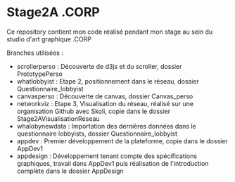 # Stage2A .CORP

Ce repository contient mon code réalisé pendant mon stage au sein du studio d'art graphique .CORP

Branches utilisées : 
* scrollerperso : Découverte de d3js et du scroller, dossier PrototypePerso
* whatlobbyist : Etape 2, positionnement dans le réseau, dossier Questionnaire_lobbyist
* canvasperso : Découverte de canvas, dossier Canvas_perso
* networkviz : Etape 3, Visualisation du réseau, réalisé sur une organisation Github avec Skoli, copie dans le dossier Stage2AVisualisationReseau
* whalobynewdata : Importation des dernières données dans le questionnaire lobbyists, dossier Questionnaire_lobbyist
* appdev : Premier développement de la plateforme, copie dans le dossier AppDev1
* appdesign : Développement tenant compte des spécifications graphiques, travail dans AppDev1 puis réalisation de l'introduction complète dans le dossier AppDesign
